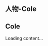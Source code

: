 
## 人物-Cole

<script src="https://cdn.jsdelivr.net/npm/js-yaml@4/dist/js-yaml.min.js"></script>
<script src="https://posetmage.com/cdn/js/parser/convertYamlToHtml.js"></script>
<script src="https://posetmage.com/cdn/js/parser/EmbbedHtmlFromYaml.js"></script>


## Cole

<div yml-path="./character/Cole.yml" html-path="https://shinra.posetmage.com/Grimoire/Forging/character/basic.html" height="750px">
    Loading content...
</div>
